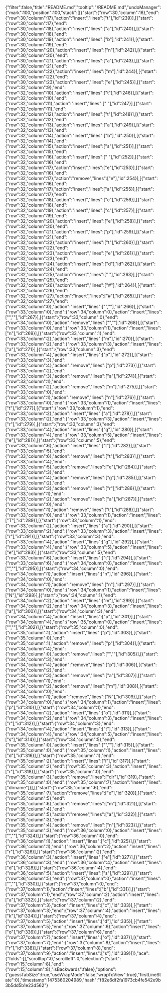 {"filter":false,"title":"README.md","tooltip":"/README.md","undoManager":{"mark":100,"position":100,"stack":[[{"start":{"row":30,"column":16},"end":{"row":30,"column":17},"action":"insert","lines":["t"],"id":239}],[{"start":{"row":30,"column":17},"end":{"row":30,"column":18},"action":"insert","lines":["a"],"id":240}],[{"start":{"row":30,"column":18},"end":{"row":30,"column":19},"action":"insert","lines":["b"],"id":241}],[{"start":{"row":30,"column":19},"end":{"row":30,"column":20},"action":"insert","lines":["n"],"id":242}],[{"start":{"row":30,"column":20},"end":{"row":30,"column":21},"action":"insert","lines":["a"],"id":243}],[{"start":{"row":30,"column":21},"end":{"row":30,"column":22},"action":"insert","lines":["m"],"id":244}],[{"start":{"row":30,"column":22},"end":{"row":30,"column":23},"action":"insert","lines":["e"],"id":245}],[{"start":{"row":32,"column":9},"end":{"row":32,"column":10},"action":"insert","lines":["t"],"id":246}],[{"start":{"row":32,"column":10},"end":{"row":32,"column":11},"action":"insert","lines":[" "],"id":247}],[{"start":{"row":32,"column":11},"end":{"row":32,"column":12},"action":"insert","lines":["t"],"id":248}],[{"start":{"row":32,"column":12},"end":{"row":32,"column":13},"action":"insert","lines":["a"],"id":249}],[{"start":{"row":32,"column":13},"end":{"row":32,"column":14},"action":"insert","lines":["b"],"id":250}],[{"start":{"row":32,"column":14},"end":{"row":32,"column":15},"action":"insert","lines":["s"],"id":251}],[{"start":{"row":32,"column":15},"end":{"row":32,"column":16},"action":"insert","lines":[" "],"id":252}],[{"start":{"row":32,"column":16},"end":{"row":32,"column":17},"action":"insert","lines":["e"],"id":253}],[{"start":{"row":32,"column":16},"end":{"row":32,"column":17},"action":"remove","lines":["e"],"id":254}],[{"start":{"row":32,"column":16},"end":{"row":32,"column":17},"action":"insert","lines":["a"],"id":255}],[{"start":{"row":32,"column":17},"end":{"row":32,"column":18},"action":"insert","lines":["c"],"id":256}],[{"start":{"row":32,"column":18},"end":{"row":32,"column":19},"action":"insert","lines":["c"],"id":257}],[{"start":{"row":32,"column":19},"end":{"row":32,"column":20},"action":"insert","lines":["e"],"id":258}],[{"start":{"row":32,"column":20},"end":{"row":32,"column":21},"action":"insert","lines":["p"],"id":259}],[{"start":{"row":32,"column":21},"end":{"row":32,"column":22},"action":"insert","lines":["t"],"id":260}],[{"start":{"row":32,"column":22},"end":{"row":32,"column":23},"action":"insert","lines":["e"],"id":261}],[{"start":{"row":32,"column":23},"end":{"row":32,"column":24},"action":"insert","lines":["d"],"id":262}],[{"start":{"row":32,"column":24},"end":{"row":32,"column":25},"action":"insert","lines":[" "],"id":263}],[{"start":{"row":32,"column":25},"end":{"row":32,"column":26},"action":"insert","lines":["#"],"id":264}],[{"start":{"row":32,"column":26},"end":{"row":32,"column":27},"action":"insert","lines":["#"],"id":265}],[{"start":{"row":32,"column":27},"end":{"row":33,"column":0},"action":"insert","lines":["",""],"id":266}],[{"start":{"row":33,"column":0},"end":{"row":34,"column":0},"action":"insert","lines":["",""],"id":267}],[{"start":{"row":33,"column":0},"end":{"row":34,"column":0},"action":"remove","lines":["",""],"id":268}],[{"start":{"row":33,"column":0},"end":{"row":33,"column":1},"action":"insert","lines":["n"],"id":269}],[{"start":{"row":33,"column":1},"end":{"row":33,"column":2},"action":"insert","lines":["m"],"id":270}],[{"start":{"row":33,"column":2},"end":{"row":33,"column":3},"action":"insert","lines":["a"],"id":271}],[{"start":{"row":33,"column":3},"end":{"row":33,"column":4},"action":"insert","lines":["p"],"id":272}],[{"start":{"row":33,"column":3},"end":{"row":33,"column":4},"action":"remove","lines":["p"],"id":273}],[{"start":{"row":33,"column":2},"end":{"row":33,"column":3},"action":"remove","lines":["a"],"id":274}],[{"start":{"row":33,"column":1},"end":{"row":33,"column":2},"action":"remove","lines":["m"],"id":275}],[{"start":{"row":33,"column":0},"end":{"row":33,"column":1},"action":"remove","lines":["n"],"id":276}],[{"start":{"row":33,"column":0},"end":{"row":33,"column":1},"action":"insert","lines":["t"],"id":277}],[{"start":{"row":33,"column":1},"end":{"row":33,"column":2},"action":"insert","lines":["a"],"id":278}],[{"start":{"row":33,"column":2},"end":{"row":33,"column":3},"action":"insert","lines":["r"],"id":279}],[{"start":{"row":33,"column":3},"end":{"row":33,"column":4},"action":"insert","lines":["g"],"id":280}],[{"start":{"row":33,"column":4},"end":{"row":33,"column":5},"action":"insert","lines":["e"],"id":281}],[{"start":{"row":33,"column":5},"end":{"row":33,"column":6},"action":"insert","lines":["t"],"id":282}],[{"start":{"row":33,"column":5},"end":{"row":33,"column":6},"action":"remove","lines":["t"],"id":283}],[{"start":{"row":33,"column":4},"end":{"row":33,"column":5},"action":"remove","lines":["e"],"id":284}],[{"start":{"row":33,"column":3},"end":{"row":33,"column":4},"action":"remove","lines":["g"],"id":285}],[{"start":{"row":33,"column":2},"end":{"row":33,"column":3},"action":"remove","lines":["r"],"id":286}],[{"start":{"row":33,"column":1},"end":{"row":33,"column":2},"action":"remove","lines":["a"],"id":287}],[{"start":{"row":33,"column":0},"end":{"row":33,"column":1},"action":"remove","lines":["t"],"id":288}],[{"start":{"row":33,"column":0},"end":{"row":33,"column":1},"action":"insert","lines":["T"],"id":289}],[{"start":{"row":33,"column":1},"end":{"row":33,"column":2},"action":"insert","lines":["a"],"id":290}],[{"start":{"row":33,"column":2},"end":{"row":33,"column":3},"action":"insert","lines":["r"],"id":291}],[{"start":{"row":33,"column":3},"end":{"row":33,"column":4},"action":"insert","lines":["g"],"id":292}],[{"start":{"row":33,"column":4},"end":{"row":33,"column":5},"action":"insert","lines":["e"],"id":293}],[{"start":{"row":33,"column":5},"end":{"row":33,"column":6},"action":"insert","lines":["t"],"id":294}],[{"start":{"row":33,"column":6},"end":{"row":34,"column":0},"action":"insert","lines":["",""],"id":295}],[{"start":{"row":34,"column":0},"end":{"row":34,"column":1},"action":"insert","lines":["n"],"id":296}],[{"start":{"row":34,"column":0},"end":{"row":34,"column":1},"action":"remove","lines":["n"],"id":297}],[{"start":{"row":34,"column":0},"end":{"row":34,"column":1},"action":"insert","lines":["N"],"id":298}],[{"start":{"row":34,"column":1},"end":{"row":34,"column":2},"action":"insert","lines":["m"],"id":299}],[{"start":{"row":34,"column":2},"end":{"row":34,"column":3},"action":"insert","lines":["a"],"id":300}],[{"start":{"row":34,"column":3},"end":{"row":34,"column":4},"action":"insert","lines":["p"],"id":301}],[{"start":{"row":34,"column":4},"end":{"row":35,"column":0},"action":"insert","lines":["",""],"id":302}],[{"start":{"row":35,"column":0},"end":{"row":35,"column":1},"action":"insert","lines":["p"],"id":303}],[{"start":{"row":35,"column":0},"end":{"row":35,"column":1},"action":"remove","lines":["p"],"id":304}],[{"start":{"row":34,"column":4},"end":{"row":35,"column":0},"action":"remove","lines":["",""],"id":305}],[{"start":{"row":34,"column":3},"end":{"row":34,"column":4},"action":"remove","lines":["p"],"id":306}],[{"start":{"row":34,"column":2},"end":{"row":34,"column":3},"action":"remove","lines":["a"],"id":307}],[{"start":{"row":34,"column":1},"end":{"row":34,"column":2},"action":"remove","lines":["m"],"id":308}],[{"start":{"row":34,"column":0},"end":{"row":34,"column":1},"action":"remove","lines":["N"],"id":309}],[{"start":{"row":34,"column":0},"end":{"row":34,"column":1},"action":"insert","lines":["p"],"id":310}],[{"start":{"row":34,"column":1},"end":{"row":34,"column":2},"action":"insert","lines":["o"],"id":311}],[{"start":{"row":34,"column":2},"end":{"row":34,"column":3},"action":"insert","lines":["r"],"id":312}],[{"start":{"row":34,"column":3},"end":{"row":34,"column":4},"action":"insert","lines":["t"],"id":313}],[{"start":{"row":34,"column":4},"end":{"row":34,"column":5},"action":"insert","lines":["s"],"id":314}],[{"start":{"row":34,"column":5},"end":{"row":35,"column":0},"action":"insert","lines":["",""],"id":315}],[{"start":{"row":35,"column":0},"end":{"row":35,"column":1},"action":"insert","lines":["d"],"id":316}],[{"start":{"row":35,"column":1},"end":{"row":35,"column":2},"action":"insert","lines":["i"],"id":317}],[{"start":{"row":35,"column":2},"end":{"row":35,"column":3},"action":"insert","lines":["r"],"id":318}],[{"start":{"row":35,"column":0},"end":{"row":35,"column":3},"action":"remove","lines":["dir"],"id":319},{"start":{"row":35,"column":0},"end":{"row":35,"column":7},"action":"insert","lines":["dirname"]}],[{"start":{"row":35,"column":6},"end":{"row":35,"column":7},"action":"remove","lines":["e"],"id":320}],[{"start":{"row":35,"column":5},"end":{"row":35,"column":6},"action":"remove","lines":["m"],"id":321}],[{"start":{"row":35,"column":4},"end":{"row":35,"column":5},"action":"remove","lines":["a"],"id":322}],[{"start":{"row":35,"column":3},"end":{"row":35,"column":4},"action":"remove","lines":["n"],"id":323}],[{"start":{"row":35,"column":3},"end":{"row":36,"column":0},"action":"insert","lines":["",""],"id":324}],[{"start":{"row":36,"column":0},"end":{"row":36,"column":1},"action":"insert","lines":["c"],"id":325}],[{"start":{"row":36,"column":1},"end":{"row":36,"column":2},"action":"insert","lines":["r"],"id":326}],[{"start":{"row":36,"column":2},"end":{"row":36,"column":3},"action":"insert","lines":["e"],"id":327}],[{"start":{"row":36,"column":3},"end":{"row":36,"column":4},"action":"insert","lines":["d"],"id":328}],[{"start":{"row":36,"column":4},"end":{"row":36,"column":5},"action":"insert","lines":["s"],"id":329}],[{"start":{"row":36,"column":5},"end":{"row":37,"column":0},"action":"insert","lines":["",""],"id":330}],[{"start":{"row":37,"column":0},"end":{"row":37,"column":1},"action":"insert","lines":["b"],"id":331}],[{"start":{"row":37,"column":1},"end":{"row":37,"column":2},"action":"insert","lines":["a"],"id":332}],[{"start":{"row":37,"column":2},"end":{"row":37,"column":3},"action":"insert","lines":["c"],"id":333}],[{"start":{"row":37,"column":3},"end":{"row":37,"column":4},"action":"insert","lines":["k"],"id":334}],[{"start":{"row":37,"column":4},"end":{"row":37,"column":5},"action":"insert","lines":["d"],"id":335}],[{"start":{"row":37,"column":5},"end":{"row":37,"column":6},"action":"insert","lines":["o"],"id":336}],[{"start":{"row":37,"column":6},"end":{"row":37,"column":7},"action":"insert","lines":["o"],"id":337}],[{"start":{"row":37,"column":7},"end":{"row":37,"column":8},"action":"insert","lines":["r"],"id":338}],[{"start":{"row":37,"column":8},"end":{"row":37,"column":9},"action":"insert","lines":["s"],"id":339}]]},"ace":{"folds":[],"scrolltop":0,"scrollleft":0,"selection":{"start":{"row":15,"column":8},"end":{"row":15,"column":8},"isBackwards":false},"options":{"guessTabSize":true,"useWrapMode":false,"wrapToView":true},"firstLineState":0},"timestamp":1475360204989,"hash":"f82e6df2fa1973cb4fe542e9b3b5dd5b1e23d562"}